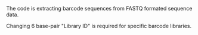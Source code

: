 The code is extracting barcode sequences from FASTQ formated sequence data. 

Changing 6 base-pair "Library ID" is required for specific barcode libraries. 
